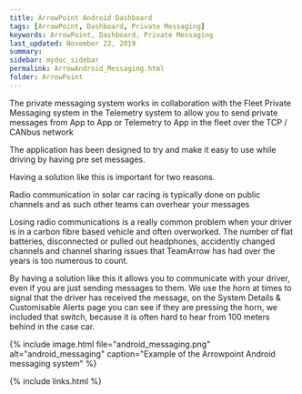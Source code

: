 ```yaml
---
title: ArrowPoint Android Dashboard
tags: [ArrowPoint, Dashboard, Private Messaging]
keywords: ArrowPoint, Dashboard, Private Messaging
last_updated: November 22, 2019
summary: 
sidebar: mydoc_sidebar
permalink: ArrowAndroid_Messaging.html
folder: ArrowPoint
---
```


The private messaging system works in collaboration with the Fleet Private Messaging system in the Telemetry system to allow you to send private messages from App to App or Telemetry to App in the fleet over the TCP / CANbus network

The application has been designed to try and make it easy to use while driving by having pre set messages.

Having a solution like this is important for two reasons.

Radio communication in solar car racing is typically done on public channels and as such other teams can overhear your messages

Losing radio communications is a really common problem when your driver is in a carbon fibre based vehicle and often overworked. The number of flat batteries, disconnected or pulled out headphones, accidently changed channels and channel sharing issues that TeamArrow has had over the years is too numerous to count.

By having a solution like this it allows you to communicate with your driver, even if you are just sending messages to them. We use the horn at times to signal that the driver has received the message, on the System Details & Customisable Alerts page you can see if they are pressing the horn, we included that switch, because it is often hard to hear from 100 meters behind in the case car.

{% include image.html file="android_messaging.png" alt="android_messaging" caption="Example of the Arrowpoint Android messaging system" %}

{% include links.html %}
